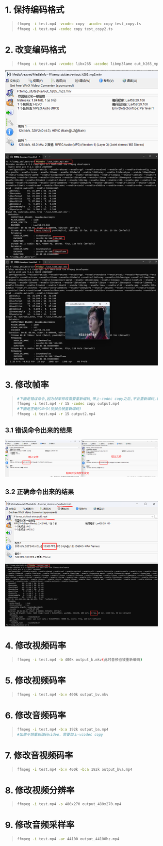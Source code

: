 # 1. 保持编码格式

> ```bash
> ffmpeg -i test.mp4 -vcodec copy -acodec copy test_copy.ts 
> ffmpeg -i test.mp4 -codec copy test_copy2.ts
> ```

# 2. 改变编码格式

> ```bash
> ffmpeg -i test.mp4 -vcodec libx265 -acodec libmp3lame out_h265_mp3.mkv
> ```

<img src="assets/image-20231226113012200.png" alt="image-20231226113012200" /> 

<img src="assets/image-20231226113230321.png" alt="image-20231226113230321" /> 

 <img src="assets/image-20231226113326968.png" alt="image-20231226113326968" />

# 3. 修改帧率

> ```bash
> #下面是错误命令,因为帧率修改需要重新编码,带上-codec copy之后,不会重新编码,帧率修改失败
> ffmpeg -i test.mp4 -r 15 -codec copy output.mp4 
> #下面是正确的命令(视频会被重新编码)
> ffmpeg -i test.mp4 -r 15 output2.mp4
> ```

## 3.1 错误命令出来的结果

<img src="assets/image-20231226114521292.png" alt="image-20231226114521292" /> 

## 3.2 正确命令出来的结果

<img src="assets/image-20231226114905012.png" alt="image-20231226114905012" /> 

<img src="assets/image-20231226115014777.png" alt="image-20231226115014777" /> 

# 4. 修改视频码率

> ```bash
> ffmpeg -i test.mp4 -b 400k output_b.mkv(此时音频也被重新编码)
> ```



# 5. 修改视频码率

> ```bash
> ffmpeg -i test.mp4 -b:v 400k output_bv.mkv
> ```

# 6. 修改音频码率

> ```bash
> ffmpeg -i test.mp4 -b:a 192k output_ba.mp4 
> #如果不想重新编码video，需要加上-vcodec copy
> ```

# 7. 修改音视频码率

> ```bash
> ffmpeg -i test.mp4 -b:v 400k -b:a 192k output_bva.mp4
> ```

# 8. 修改视频分辨率

> ```bash
> ffmpeg -i test.mp4 -s 480x270 output_480x270.mp4
> ```

# 9. 修改音频采样率

> ```bash
> ffmpeg -i test.mp4 -ar 44100 output_44100hz.mp4
> ```

